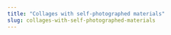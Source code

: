 ```yaml
---
title: "Collages with self-photographed materials"
slug: collages-with-self-photographed-materials
---
```

